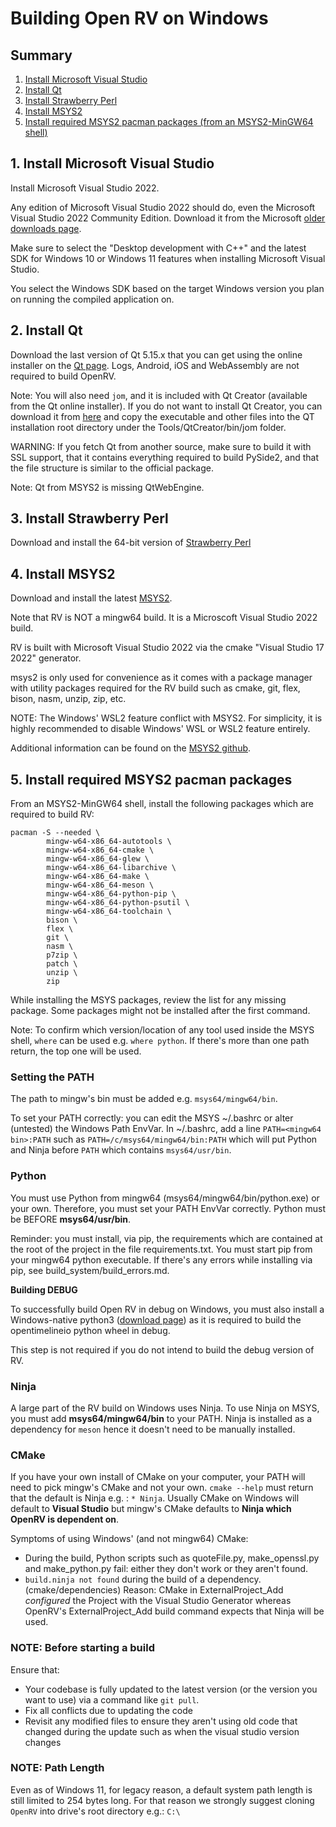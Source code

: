 # Building Open RV on Windows

## Summary

1. [Install Microsoft Visual Studio](#1-install-microsoft-visual-studio)
1. [Install Qt](#2-install-qt)
1. [Install Strawberry Perl](#3-install-strawberry-perl)
1. [Install MSYS2](#4-install-msys2)
1. [Install required MSYS2 pacman packages (from an MSYS2-MinGW64 shell)](#5-install-required-msys2-pacman-packages)


## 1. Install Microsoft Visual Studio

Install Microsoft Visual Studio 2022.

Any edition of Microsoft Visual Studio 2022 should do, even the Microsoft Visual Studio 2022 Community Edition. Download it from the Microsoft [older downloads page](https://visualstudio.microsoft.com/vs/older-downloads/).

Make sure to select the "Desktop development with C++" and the latest SDK for Windows 10 or Windows 11 features when installing Microsoft Visual Studio.

You select the Windows SDK based on the target Windows version you plan on running the compiled application on.

## 2. Install Qt

Download the last version of Qt 5.15.x that you can get using the online installer on the [Qt page](https://www.qt.io/download-open-source). Logs, Android, iOS and WebAssembly are not required to build OpenRV.

Note: You will also need `jom`, and it is included with Qt Creator (available from the Qt online installer). If you do not want to install Qt Creator, you can download it from [here](https://download.qt.io/official_releases/jom/) and copy the executable and other files into the QT installation root directory under the Tools/QtCreator/bin/jom folder.

WARNING: If you fetch Qt from another source, make sure to build it with SSL support, that it contains everything required to build PySide2, and that the file structure is similar to the official package. 

Note: Qt from MSYS2 is missing QtWebEngine.

## 3. Install Strawberry Perl

Download and install the 64-bit version of [Strawberry Perl](https://strawberryperl.com/)

## 4. Install MSYS2

Download and install the latest [MSYS2](https://www.msys2.org/).

Note that RV is NOT a mingw64 build. It is a Microscoft Visual Studio 2022 build.

RV is built with Microsoft Visual Studio 2022 via the cmake "Visual Studio 17 2022" generator.

msys2 is only used for convenience as it comes with a package manager with utility packages required for the RV build such as cmake, git, flex, bison, nasm, unzip, zip, etc.

NOTE: The Windows' WSL2 feature conflict with MSYS2. For simplicity, it is highly recommended to disable Windows' WSL or WSL2 feature entirely.

Additional information can be found on the [MSYS2 github](https://github.com/msys2/setup-msys2/issues/52).

## 5. Install required MSYS2 pacman packages

From an MSYS2-MinGW64 shell, install the following packages which are required to build RV:

```shell
pacman -S --needed \
        mingw-w64-x86_64-autotools \
        mingw-w64-x86_64-cmake \
        mingw-w64-x86_64-glew \
        mingw-w64-x86_64-libarchive \
        mingw-w64-x86_64-make \
        mingw-w64-x86_64-meson \
        mingw-w64-x86_64-python-pip \
        mingw-w64-x86_64-python-psutil \
        mingw-w64-x86_64-toolchain \
        bison \
        flex \
        git \
        nasm \
        p7zip \
        patch \
        unzip \
        zip
```

While installing the MSYS packages, review the list for any missing package. Some packages might not be installed after the first command.

Note: To confirm which version/location of any tool used inside the MSYS shell, `where` can be used e.g. `where python`. If there's more than one path return, the top one will be used.

### Setting the PATH

The path to mingw's bin must be added e.g. `msys64/mingw64/bin`.

To set your PATH correctly: you can edit the MSYS ~/.bashrc or alter (untested) the Windows Path EnvVar. In ~/.bashrc, add a line `PATH=<mingw64 bin>:PATH` such as `PATH=/c/msys64/mingw64/bin:PATH` which will put Python and Ninja before `PATH` which contains `msys64/usr/bin`.

### Python

You must use Python from mingw64 (msys64/mingw64/bin/python.exe) or your own. Therefore, you must set your PATH EnvVar correctly. Python must be BEFORE **msys64/usr/bin**.

Reminder: you must install, via pip, the requirements which are contained at the root of the project in the file requirements.txt. You must start pip from your mingw64 python executable. If there's any errors while installing via pip, see build_system/build_errors.md.

**Building DEBUG**

To successfully build Open RV in debug on Windows, you must also install a Windows-native python3 ([download page](https://www.python.org/downloads/)) as it is required to build the opentimelineio python wheel in debug.

This step is not required if you do not intend to build the debug version of RV.

### Ninja

A large part of the RV build on Windows uses Ninja. To use Ninja on MSYS, you must add **msys64/mingw64/bin** to your PATH. Ninja is installed as a dependency for `meson` hence it doesn't need to be manually installed.

### CMake

If you have your own install of CMake on your computer, your PATH will need to pick mingw's CMake and not your own. `cmake --help` must return that the default is Ninja e.g. : `* Ninja`. Usually CMake on Windows will default to **Visual Studio** but mingw's CMake defaults to **Ninja which OpenRV is dependent on**.

Symptoms of using Windows' (and not mingw64) CMake:
- During the build, Python scripts such as quoteFile.py, make_openssl.py and make_python.py fail: either they don't work or they aren't found.
- `build.ninja not found` during the build of a dependency. (cmake/dependencies) Reason: CMake in ExternalProject_Add *configured* the Project with the Visual Studio Generator whereas OpenRV's ExternalProject_Add build command expects that Ninja will be used.


### NOTE: Before starting a build

Ensure that:
- Your codebase is fully updated to the latest version (or the version you want to use) via a command like `git pull`.
- Fix all conflicts due to updating the code
- Revisit any modified files to ensure they aren't using old code that changed during the update such as when the visual studio version changes

### NOTE: Path Length

Even as of Windows 11, for legacy reason, a default system path length is still limited to 254 bytes long.
For that reason we strongly suggest cloning `OpenRV` into drive's root directory e.g.: `C:\`
